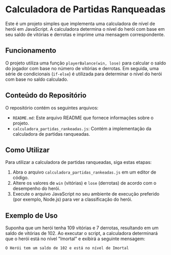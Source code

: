 # Calculadora de Partidas Ranqueadas

Este é um projeto simples que implementa uma calculadora de nível de herói em JavaScript. A calculadora determina o nível do herói com base em seu saldo de vitórias e derrotas e imprime uma mensagem correspondente.

## Funcionamento

O projeto utiliza uma função `playerBalance(win, lose)` para calcular o saldo do jogador com base no número de vitórias e derrotas. Em seguida, uma série de condicionais (`if-else`) é utilizada para determinar o nível do herói com base no saldo calculado.

## Conteúdo do Repositório

O repositório contém os seguintes arquivos:

- `README.md`: Este arquivo README que fornece informações sobre o projeto.
- `calculadora_partidas_rankeadas.js`: Contém a implementação da calculadora de partidas ranqueadas.

## Como Utilizar

Para utilizar a calculadora de partidas ranqueadas, siga estas etapas:

1. Abra o arquivo `calculadora_partidas_rankeadas.js` em um editor de código.
2. Altere os valores de `win` (vitórias) e `lose` (derrotas) de acordo com o desempenho do herói.
3. Execute o arquivo JavaScript no seu ambiente de execução preferido (por exemplo, Node.js) para ver a classificação do herói.

## Exemplo de Uso

Suponha que um herói tenha 109 vitórias e 7 derrotas, resultando em um saldo de vitórias de 102. Ao executar o script, a calculadora determinará que o herói está no nível "Imortal" e exibirá a seguinte mensagem:

```O Herói tem um saldo de 102 e está no nível de Imortal```